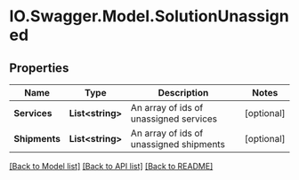 # IO.Swagger.Model.SolutionUnassigned
## Properties

Name | Type | Description | Notes
------------ | ------------- | ------------- | -------------
**Services** | **List&lt;string&gt;** | An array of ids of unassigned services | [optional] 
**Shipments** | **List&lt;string&gt;** | An array of ids of unassigned shipments | [optional] 

[[Back to Model list]](../README.md#documentation-for-models) [[Back to API list]](../README.md#documentation-for-api-endpoints) [[Back to README]](../README.md)

